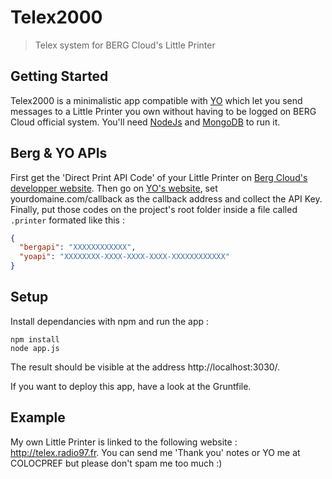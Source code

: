 # Telex2000
> Telex system for BERG Cloud's Little Printer

## Getting Started
Telex2000 is a minimalistic app compatible with [YO](http://www.justyo.co/) which let you send messages to a Little Printer you own without having to be logged on BERG Cloud official system. You'll need [NodeJs](http://nodejs.org/) and [MongoDB](http://www.mongodb.org/) to run it.

## Berg & YO APIs
First get the 'Direct Print API Code' of your Little Printer on [Berg Cloud's developper website](http://remote.bergcloud.com/developers/littleprinter/direct_print_codes). Then go on [YO's website](http://developer.justyo.co/), set yourdomaine.com/callback as the callback address and collect the API Key. Finally, put those codes on the project's root folder inside a file called `.printer` formated like this :
```json
{
  "bergapi": "XXXXXXXXXXXX",
  "yoapi": "XXXXXXXX-XXXX-XXXX-XXXX-XXXXXXXXXXXX"
}
```

## Setup
Install dependancies with npm and run the app :
```shell
npm install
node app.js
```

The result should be visible at the address http://localhost:3030/.

If you want to deploy this app, have a look at the Gruntfile.

## Example
My own Little Printer is linked to the following website : http://telex.radio97.fr. You can send me 'Thank you' notes or YO me at COLOCPREF but please don't spam me too much :)